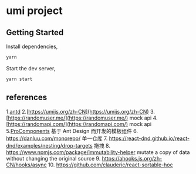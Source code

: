# umi project

## Getting Started

Install dependencies,

```bash
yarn
```

Start the dev server,

```bash
yarn start
```

## references

1.[antd](https://ant.design/components/table-cn/#components-table-demo-multiple-sorter)
2.[https://umijs.org/zh-CN](https://umijs.org/zh-CN)
3.[https://randomuser.me/](https://randomuser.me/) mock api
4.[https://randomapi.com/](https://randomapi.com/) mock api
5.[ProComponents](https://procomponents.ant.design/docs/intro) 基于 Ant Design 而开发的模板组件
6. <https://danluu.com/monorepo/> 单一仓库
7. <https://react-dnd.github.io/react-dnd/examples/nesting/drop-targets> 拖拽
8. <https://www.npmjs.com/package/immutability-helper> mutate a copy of data without changing the original source
9. <https://ahooks.js.org/zh-CN/hooks/async>
10. <https://github.com/clauderic/react-sortable-hoc>
